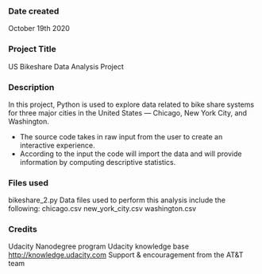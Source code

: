 ### Date created
October 19th 2020

### Project Title
US Bikeshare Data Analysis Project

### Description
In this project, Python is used to explore data related to bike share systems for three major cities in the United States — Chicago, New York City, and Washington.

- The source code takes in raw input from the user to create an interactive experience.
- According to the input the code will import the data and will provide information by computing descriptive statistics.

### Files used
bikeshare_2.py
Data files used to perform this analysis include the following:
  chicago.csv
  new_york_city.csv
  washington.csv

### Credits
Udacity Nanodegree program
Udacity knowledge base http://knowledge.udacity.com
Support & encouragement from the AT&T team
